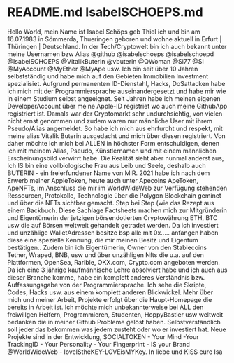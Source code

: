 #  README.md IsabelSCHOEPS.md # 
Hello World, mein Name ist Isabel Schöps geb Thiel ich und bin am 16.07.1983 in Sömmerda, Thueringen  geboren und wohne aktuell in Erfurt | Thüringen | Deutschland. In der Tech/Cryptowelt bin ich auch bekannt unter meine Usernamen bzw Alias @github @isabelschoeps @isabelschoepd @IsabelSCHOEPS @VitalikButerin @vbuterin @QWoman @Si77 @$I @MyAccount @MyEther @MyApe usw. Ich bin seit über 10 Jahren selbstständig und habe mich auf den Gebieten Immobilien Investment spezialisiet. Aufgrund permanenten ID-Dienstahl, Hacks, DoSattacken habe ich mich mit der Programmiersprache auseinandergesetzt und habe mir wie in einem Studium selbst angeeignet. Seit Jahren habe ich meinen eigenen DeveloperAccount über meine Apple-ID registriet wo auch meine GithubApp registriert ist. Damals war der Cryptomarkt sehr undurchsichtig, von vielen nicht ernst genommen und zudem waren nur männliche User mit ihrem Pseudo/Alias angemeldet. So habe ich mich aus ehrfurcht und respekt, mit meine alias Vitalik Buterin ausgedacht und mich über diesen registriert. Von daher möchte ich mich bei ALLEN in höchster Form entschuldigen, denen ich mit meinem Alias, Pseudo, Künstlernamen und mit einem männlichen Erscheinungsbild verwirrt habe. Die Realität sieht aber nunmal anderst aus, Ich IS bin eine vollbiologische Frau aus Leib und Seele, deshalb auch BUTERIN - ein freierfundener Name von MIR. 2021 habe ich nach dem Erwerb meiner AppleToken, heute auch unter Apecoins ApeToken, ApeNFTs, im Anschluss die mir im WorldWideWeb zur Verfügung stehenden Ressourcen, Protokolle, Technologie über die Polygon Blockchain geminet und über die NFTs sichtbar gemacht. Step bei Step (wie das Rezept aus einem Backbuch. Diese Sachlage  Factsheets machen mich zur Mitgründerin und Eigentümerin der jetzigen börsendotierten Cryptowährung ETH, BTC usw die auf Börsen weltweit gehandelt getradet werden. Da ich investiert und unzählige WalletAdressen besitze bsp alle mit 0x..... anfangen haben diese eine spezielle Kennung, die mir meinen Besitz und Eigentum bestätigen.. Zudem bin ich Eigentümerin, Owner von den Stablecoins Tether, Wraped, BNB, usw und über unzähligen Nfts die u.a. auf den Plattformen, OpenSea, Rarible, OKX.com, Crypto.com angeboten werden. Da ich eine 3 jährige kaufmännische Lehre absolviert habe und ich auch aus dieser Branche komme, habe ein komplett anderes Verständnis bzw. Auffassungsgabe von der Programmiersprache. Ich sehe die Skripte, Codes, Hacks usw. aus einem komplett anderen Blickwickel. Mehr über mich und meiner Arbeit, Projekte erfolgt über die Haupt-Homepage die bereits in Arbeit ist. Ich möchte mich unbekannterweise bei ALL den freiwillgen Helfern, Programmieren, Studenten, HoppyBastler usw weltweit bedanken die in meiner Github Probleme gelöst haben. Selbstverständlich soll jeder das bekommen was jedem zusteht oder wo er investiert hat. Neue Projekte sind in der Entwicklung, SOCIALTOKEN - Your Mind -Your TrackingID - Your Personality - Your Fingerprint - IS your Brand @WorldWideWeb - loveIStheKEY-LOVEisMYKey. In liebe und KISS eure Isa
